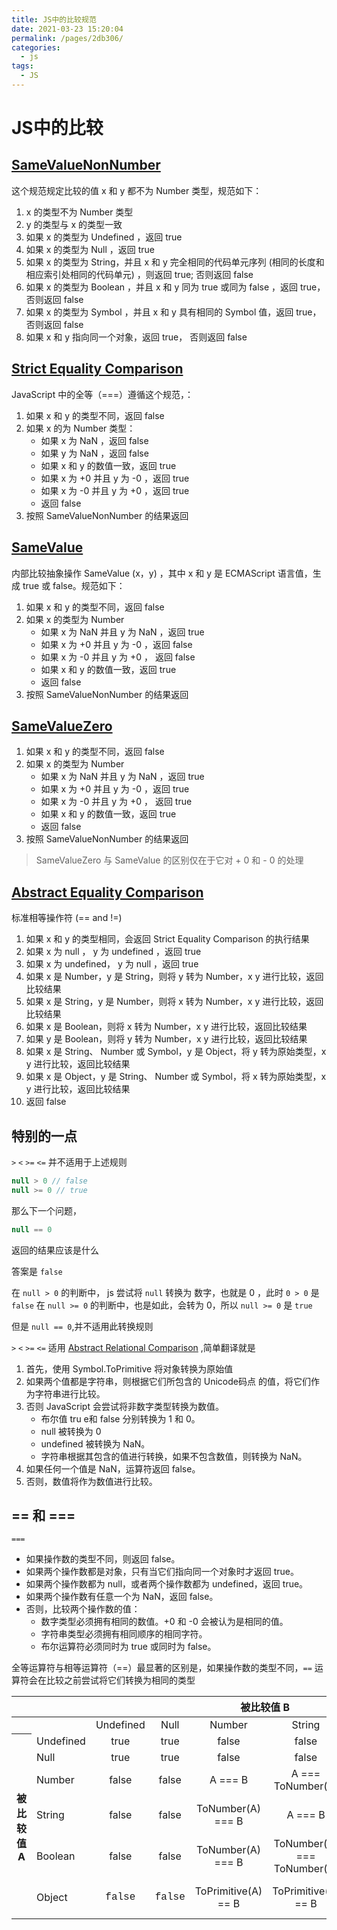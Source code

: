 ```yaml
---
title: JS中的比较规范
date: 2021-03-23 15:20:04
permalink: /pages/2db306/
categories:
  - js
tags:
  - JS
---
```

# JS中的比较 

## [SameValueNonNumber](https://262.ecma-international.org/7.0/#sec-samevaluenonnumber) 
这个规范规定比较的值 x 和 y 都不为 Number 类型，规范如下：

1. x 的类型不为 Number 类型
2. y 的类型与 x 的类型一致
3. 如果 x 的类型为 Undefined ，返回 true
4. 如果 x 的类型为 Null ，返回 true
5. 如果 x 的类型为 String，并且 x 和 y 完全相同的代码单元序列 (相同的长度和相应索引处相同的代码单元) ，则返回 true; 否则返回 false
6. 如果 x 的类型为 Boolean ，并且 x 和 y 同为 true 或同为 false ，返回 true，否则返回 false
7. 如果 x 的类型为 Symbol ，并且 x 和 y 具有相同的 Symbol 值，返回 true，否则返回 false
8. 如果 x 和 y 指向同一个对象，返回 true， 否则返回 false

## [Strict Equality Comparison](https://262.ecma-international.org/7.0/#sec-strict-equality-comparison)
JavaScript 中的全等（===）遵循这个规范，：

1. 如果 x 和 y 的类型不同，返回 false
2. 如果 x 的为 Number 类型：
    - 如果 x 为 NaN ，返回 false
    - 如果 y 为 NaN ，返回 false
    - 如果 x 和 y 的数值一致，返回 true
    - 如果 x 为 +0 并且 y 为 -0 ，返回 true
    - 如果 x 为 -0 并且 y 为 +0 ，返回 true
    - 返回 false
3. 按照 SameValueNonNumber 的结果返回

## [SameValue](https://262.ecma-international.org/7.0/#sec-samevalue)
内部比较抽象操作 SameValue (x，y) ，其中 x 和 y 是 ECMAScript 语言值，生成 true 或 false。规范如下：

1. 如果 x 和 y 的类型不同，返回 false
2. 如果 x 的类型为 Number
    - 如果 x 为 NaN 并且 y 为 NaN ，返回 true
    - 如果 x 为 +0 并且 y 为 -0 ，返回 false
    - 如果 x 为 -0 并且 y 为 +0 ， 返回 false
    - 如果 x 和 y 的数值一致，返回 true
    - 返回 false
3. 按照 SameValueNonNumber 的结果返回

## [SameValueZero](https://262.ecma-international.org/7.0/#sec-samevaluezero)
1. 如果 x 和 y 的类型不同，返回 false
2. 如果 x 的类型为 Number
    - 如果 x 为 NaN 并且 y 为 NaN ，返回 true
    - 如果 x 为 +0 并且 y 为 -0 ，返回 true
    - 如果 x 为 -0 并且 y 为 +0 ， 返回 true
    - 如果 x 和 y 的数值一致，返回 true
    - 返回 false
3. 按照 SameValueNonNumber 的结果返回
> SameValueZero 与 SameValue 的区别仅在于它对 + 0 和 - 0 的处理

## [Abstract Equality Comparison](https://262.ecma-international.org/7.0/#sec-abstract-equality-comparison) 
标准相等操作符 (== and !=)
1. 如果 x 和 y 的类型相同，会返回 Strict Equality Comparison 的执行结果
2. 如果 x 为 null ， y 为 undefined ，返回 true
3. 如果 x 为 undefined， y 为 null ，返回 true
4. 如果 x 是 Number，y 是 String，则将 y 转为 Number，x y 进行比较，返回比较结果
5. 如果 x 是 String，y 是 Number，则将 x 转为 Number，x y 进行比较，返回比较结果
6. 如果 x 是 Boolean，则将 x 转为 Number，x y 进行比较，返回比较结果
7. 如果 y 是 Boolean，则将 y 转为 Number，x y 进行比较，返回比较结果
8. 如果 x 是 String、 Number 或 Symbol，y 是 Object，将 y 转为原始类型，x y 进行比较，返回比较结果
9. 如果 x 是 Object，y 是 String、 Number 或 Symbol，将 x 转为原始类型，x y 进行比较，返回比较结果
10. 返回 false


## 特别的一点
`>` `<` `>=` `<=` 并不适用于上述规则
```js
null > 0 // false
null >= 0 // true
```
那么下一个问题，
```js
null == 0
```
返回的结果应该是什么

答案是 `false`

在 `null > 0` 的判断中， js 尝试将 `null` 转换为 数字，也就是 0 ，此时 `0 > 0` 是 `false`
在 `null >= 0` 的判断中，也是如此，会转为 0，所以 `null >= 0` 是 `true`

但是 `null == 0`,并不适用此转换规则

`>` `<` `>=` `<=` 适用 [Abstract Relational Comparison](https://tc39.es/ecma262/#sec-abstract-relational-comparison) ,简单翻译就是

1. 首先，使用 Symbol.ToPrimitive 将对象转换为原始值
2. 如果两个值都是字符串，则根据它们所包含的 Unicode码点 的值，将它们作为字符串进行比较。
3. 否则 JavaScript 会尝试将非数字类型转换为数值。
   - 布尔值 tru e和 false 分别转换为 1 和 0。
   - null 被转换为 0
   - undefined 被转换为 NaN。
   - 字符串根据其包含的值进行转换，如果不包含数值，则转换为 NaN。
4. 如果任何一个值是 NaN，运算符返回 false。
5. 否则，数值将作为数值进行比较。


## == 和 ===

`===`
- 如果操作数的类型不同，则返回 false。
- 如果两个操作数都是对象，只有当它们指向同一个对象时才返回 true。
- 如果两个操作数都为 null，或者两个操作数都为 undefined，返回 true。
- 如果两个操作数有任意一个为 NaN，返回 false。
- 否则，比较两个操作数的值：
   - 数字类型必须拥有相同的数值。+0 和 -0 会被认为是相同的值。
   - 字符串类型必须拥有相同顺序的相同字符。
   - 布尔运算符必须同时为 true 或同时为 false。

全等运算符与相等运算符（==）最显著的区别是，如果操作数的类型不同，`==` 运算符会在比较之前尝试将它们转换为相同的类型

<table class="standard-table">
 <thead>
  <tr>
   <th scope="row"></th>
   <th colspan="7" scope="col" style="text-align: center;">被比较值 B</th>
  </tr>
 </thead>
 <tbody>
  <tr>
   <th scope="row"></th>
   <td></td>
   <td style="text-align: center;">Undefined</td>
   <td style="text-align: center;">Null</td>
   <td style="text-align: center;">Number</td>
   <td style="text-align: center;">String</td>
   <td style="text-align: center;">Boolean</td>
   <td style="text-align: center;">Object</td>
  </tr>
  <tr>
   <th colspan="1" rowspan="6" scope="row"> 被比较值 A</th>
   <td>Undefined</td>
   <td style="text-align: center;">true</td>
   <td style="text-align: center;">true</td>
   <td style="text-align: center;">false</td>
   <td style="text-align: center;">false</td>
   <td style="text-align: center;">false</td>
   <td style="text-align: center;">IsFalsy(B)</td>
  </tr>
  <tr>
   <td>Null</td>
   <td style="text-align: center;">true</td>
   <td style="text-align: center;">true</td>
   <td style="text-align: center;">false</td>
   <td style="text-align: center;">false</td>
   <td style="text-align: center;">false</td>
   <td style="text-align: center;">IsFalsy(B)</td>
  </tr>
  <tr>
   <td>Number</td>
   <td style="text-align: center;">false</td>
   <td style="text-align: center;">false</td>
   <td style="text-align: center;">A === B</td>
   <td style="text-align: center;">A === ToNumber(B)</td>
   <td style="text-align: center;">A=== ToNumber(B) </td>
   <td style="text-align: center;">A== ToPrimitive(B)</td>
  </tr>
  <tr>
   <td>String</td>
   <td style="text-align: center;">false</td>
   <td style="text-align: center;">false</td>
   <td style="text-align: center;">ToNumber(A) === B</td>
   <td style="text-align: center;">A === B</td>
   <td style="text-align: center;">ToNumber(A) === ToNumber(B)</td>
   <td style="text-align: center;">ToPrimitive(B) == A</td>
  </tr>
  <tr>
   <td>Boolean</td>
   <td style="text-align: center;">false</td>
   <td style="text-align: center;">false</td>
   <td style="text-align: center;">ToNumber(A) === B</td>
   <td style="text-align: center;">ToNumber(A) === ToNumber(B)</td>
   <td style="text-align: center;">A === B</td>
   <td style="text-align: center;">ToNumber(A) == ToPrimitive(B)</td>
  </tr>
  <tr>
   <td>Object</td>
   <td style="text-align: center;"><font face="Consolas, Liberation Mono, Courier, monospace">false</font></td>
   <td style="text-align: center;"><font face="Consolas, Liberation Mono, Courier, monospace">false</font></td>
   <td style="text-align: center;">ToPrimitive(A) == B</td>
   <td style="text-align: center;">ToPrimitive(A) == B</td>
   <td style="text-align: center;">ToPrimitive(A) == ToNumber(B)</td>
   <td style="text-align: center;">
    <p>A === B</p>
   </td>
  </tr>
 </tbody>
</table>




